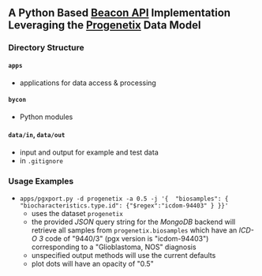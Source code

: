 ## A Python Based [Beacon API](http://) Implementation Leveraging the [Progenetix](http://progenetix.org) Data Model

### Directory Structure

#### `apps`

* applications for data access & processing

#### `bycon`

* Python modules

#### `data/in`, `data/out`

* input and output for example and test data
* in `.gitignore`

### Usage Examples

* `apps/pgxport.py -d progenetix -a 0.5 -j '{ 
        "biosamples": { "biocharacteristics.type.id": {"$regex":"icdom-94403" } }}'`
    - uses the dataset `progenetix`
    - the provided _JSON_ query string for the _MongoDB_ backend will retrieve
    all samples from `progenetix.biosamples` which have an _ICD-O 3_ code of
    "9440/3" (pgx version is "icdom-94403") corresponding to a "Glioblastoma,
    NOS" diagnosis
    - unspecified output methods will use the current defaults
    - plot dots will have an opacity of "0.5"